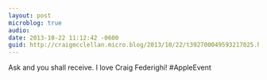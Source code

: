 ```yaml
---
layout: post
microblog: true
audio: 
date: 2013-10-22 11:12:42 -0600
guid: http://craigmcclellan.micro.blog/2013/10/22/t392700049593217025.html
---
```

Ask and you shall receive. I love Craig Federighi! #AppleEvent
